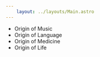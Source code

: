 ```yaml
--- 
    layout: ../layouts/Main.astro
---
```



- Origin of Music
- Origin of Language
- Origin of Medicine 
- Origin of Life  